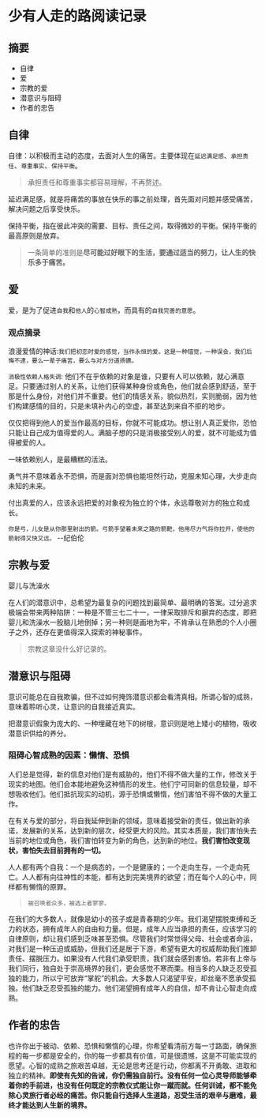 # 少有人走的路阅读记录

## 摘要

- 自律
- 爱
- 宗教的爱
- 潜意识与阻碍
- 作者的忠告

## 自律

自律：以积极而主动的态度，去面对人生的痛苦。主要体现在`延迟满足感`、`承担责任`、`尊重事实`、`保持平衡`。

> 承担责任和尊重事实都容易理解，不再赘述。

延迟满足感，就是将痛苦的事放在快乐的事之前处理，首先面对问题并感受痛苦，解决问题之后享受快乐。

保持平衡，指在彼此冲突的需要、目标、责任之间，取得微妙的平衡。保持平衡的最高原则是放弃。
> 一条简单的准则是**尽可能过好眼下的生活，要通过适当的努力，让人生的快乐多于痛苦。**

## 爱

爱，是为了促进`自我`和`他人`的`心智成熟`，而具有的`自我完善的意愿`。

### 观点摘录

浪漫爱情的神话:`我们把初恋时爱的感觉，当作永恒的爱。这是一种错觉，一种误会，我们后悔不逮，要么一辈子痛苦，要么与对方分道扬镳。`

`消极性依赖人格失调`: 他们不在乎依赖的对象是谁，只要有人可以依赖，就心满意足。只要通过别人的关系，让他们获得某种身份或角色，他们就会感到舒适，至于那是什么身份，对他们并不重要。他们的情感关系，貌似热烈，实则脆弱，因为他们构建感情的目的，只是未填补内心的空虚，甚至达到来自不拒的地步。

仅仅把得到他人的爱当作最高的目标，你就不可能成功。想让别人真正爱你，恐怕只能让自己成为值得爱的人。满脑子想的只是消极接受别人的爱，就不可能成为值得被爱的人。

一味依赖别人，是最糟糕的活法。

勇气并不意味着永不恐惧，而是面对恐惧也能坦然行动，克服未知心理，大步走向未知的未来。

付出真爱的人，应该永远把爱的对象视为独立的个体，永远尊敬对方的独立和成长。

`你是弓，儿女是从你那里射出的箭。弓箭手望着未来之路的箭靶，他用尽力气将你拉开，使他的箭射得又快又远。` --纪伯伦

## 宗教与爱

婴儿与洗澡水

在人们的潜意识中，总希望为最复杂的问题找到最简单、最明确的答案。过分追求极端会带来两种陷阱：一种是不管三七二十一，一律采取排斥和摒弃的态度，即把婴儿和洗澡水一股脑儿地倒掉；另一种则是画地为牢，不肯承认在熟悉的个人小圈子之外，还存在更值得深入探索的神秘事件。

> 宗教这章没什么好记录的。

## 潜意识与阻碍

意识可能总在自我欺骗，但不过如何掩饰潜意识都会看清真相。所谓心智的成熟，意味着聆听心灵，让意识的自我接近真实。

把潜意识假象为庞大的、一种埋藏在地下的树根，意识则是地上矮小的植物，吸收潜意识供给的养分。

### 阻碍心智成熟的因素：懒惰、恐惧

人们总是觉得，新的信息对他们是有威胁的，他们不得不做大量的工作，修改关于现实的地图。他们会本能地避免这种情形的发生。他们宁可同新的信息较量，却不想吸收他们。他们抵抗现实的动机，源于恐惧或懒惰，他们害怕不得不做的大量工作。

在有关与爱的部分，将自我延伸到新的领域，意味着接受新的责任，做出新的承诺，发展新的关系，达到新的层次，经受更大的风险。其实本质是，我们害怕失去当前的地位或角色，我们害怕转变为新的角色，达到新的地位。**我们害怕改变现状，害怕失去目前拥有的一切。**

人人都有两个自我：一个是病态的，一个是健康的；一个走向生存，一个走向死亡。人人都有向往神性的本能，都有达到完美境界的欲望；而在每个人的心中，同样都有懒惰的原罪。


> `被召唤者众多，被选上者寥寥。`

在我们的大多数人，就像是幼小的孩子或是青春期的少年。我们渴望摆脱束缚和乏力的状态，拥有成年人的自由和力量。但是，成年人应当承担的责任，应该学习的自律原则，却让我们感到乏味甚至恐惧。尽管我们时常觉得父母、社会或者命运，对我们是一种压迫或威胁，但我们还是居于下游，希望有更大的权威帮助我们推卸责任、摆脱压力。如果没有人代我们承受职责，我们就会感到害怕。若非有上帝与我们同行，独自处于崇高境界的我们，更会感觉不寒而栗。相当多的人缺乏忍受孤独的能力，所以宁可放弃“掌舵”的机会。大多数人只渴望平安，却丝毫不愿承受孤独。他们缺乏忍受孤独的能力。他们渴望拥有成年人的自信，却不肯让心智走向成熟。

## 作者的忠告

也许你出于被动、依赖、恐惧和懒惰的心理，你希望看清前方每一寸路面，确保旅程的每一步都是安全的，你的每一步都具有价值，可是很遗憾，这是不可能实现的愿望。心智的成熟之旅艰苦卓越，无论是思考还是行动，你都离不开勇敢、进取和独立的精神。**即使有先知的告诫，你仍需独自前行。没有任何一位心灵导师能够牵着你的手前进，也没有任何既定的宗教仪式能让你一蹴而就。任何训诫，都不能免除心灵旅行者必经的痛苦。你只能自行选择人生道路，忍受生活的艰辛与磨难，最终才能达到人生新的境界。**
